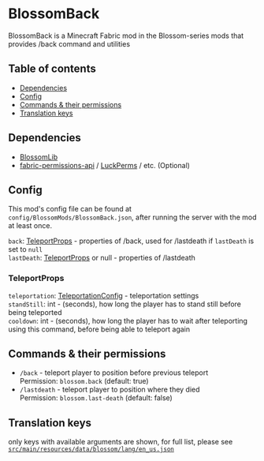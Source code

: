 # BlossomBack

BlossomBack is a Minecraft Fabric mod in the Blossom-series mods that provides /back command and utilities

## Table of contents

- [Dependencies](#dependencies)
- [Config](#config)
- [Commands & their permissions](#commands--their-permissions)
- [Translation keys](#translation-keys)

## Dependencies

* [BlossomLib](https://github.com/BlossomMods/BlossomLib)
* [fabric-permissions-api](https://github.com/lucko/fabric-permissions-api) / [LuckPerms](https://luckperms.net/) /
  etc. (Optional)

## Config

This mod's config file can be found at `config/BlossomMods/BlossomBack.json`, after running the server with
the mod at least once.

`back`: [TeleportProps](#teleportprops) - properties of /back, used for /lastdeath if `lastDeath` is set to `null`  
`lastDeath`: [TeleportProps](#teleportprops) or null - properties of /lastdeath

### TeleportProps

`teleportation`: [TeleportationConfig](https://github.com/BlossomMods/BlossomLib/blob/main/README.md#teleportationconfig) -
teleportation settings  
`standStill`: int - (seconds), how long the player has to stand still before being teleported  
`cooldown`: int - (seconds), how long the player has to wait after teleporting using this command, before being able to
teleport again

## Commands & their permissions

- `/back` - teleport player to position before previous teleport  
  Permission: `blossom.back` (default: true)
- `/lastdeath` - teleport player to position where they died  
  Permission: `blossom.last-death` (default: false)

## Translation keys

only keys with available arguments are shown, for full list, please see
[`src/main/resources/data/blossom/lang/en_us.json`](src/main/resources/data/blossom/lang/en_us.json)
